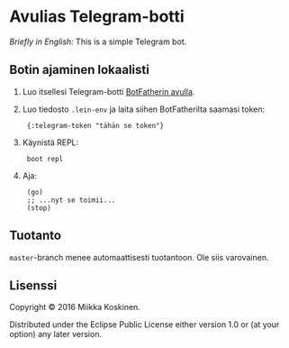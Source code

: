 # Avulias Telegram-botti

*Briefly in English:* This is a simple Telegram bot.

## Botin ajaminen lokaalisti

1. Luo itsellesi Telegram-botti [BotFatherin avulla](https://telegram.me/botfather).
2. Luo tiedosto `.lein-env` ja laita siihen BotFatherilta saamasi token:
       
        {:telegram-token "tähän se token"}

3. Käynistä REPL:

        boot repl

4. Aja:

        (go)
        ;; ...nyt se toimii...
        (stop)

## Tuotanto

`master`-branch menee automaattisesti tuotantoon. Ole siis varovainen.

## Lisenssi

Copyright © 2016 Miikka Koskinen.

Distributed under the Eclipse Public License either version 1.0 or (at
your option) any later version.

